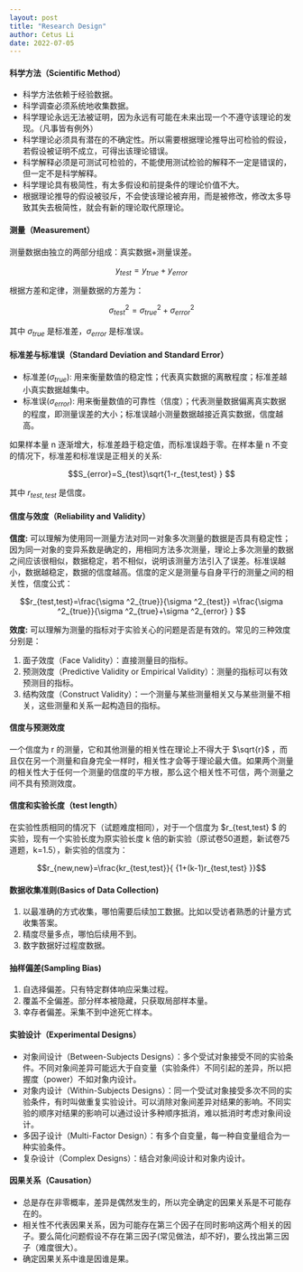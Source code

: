 ```yaml
---
layout: post
title: "Research Design"
author: Cetus Li
date: 2022-07-05
---
```


#### **科学方法（Scientific Method）**
- 科学方法依赖于经验数据。
- 科学调查必须系统地收集数据。
- 科学理论永远无法被证明，因为永远有可能在未来出现一个不遵守该理论的发现。（凡事皆有例外）
- 科学理论必须具有潜在的不确定性。所以需要根据理论推导出可检验的假设，若假设被证明不成立，可得出该理论错误。
- 科学解释必须是可测试可检验的，不能使用测试检验的解释不一定是错误的，但一定不是科学解释。
- 科学理论具有极简性，有太多假设和前提条件的理论价值不大。
- 根据理论推导的假设被驳斥，不会使该理论被弃用，而是被修改，修改太多导致其失去极简性，就会有新的理论取代原理论。

#### **测量（Measurement）**
测量数据由独立的两部分组成：真实数据+测量误差。

$$ y_{test}=y_{true}+y_{error}  $$

根据方差和定律，测量数据的方差为： 

$$\sigma ^2_{test}=\sigma ^2_{true}+\sigma ^2_{error} $$

其中 $\sigma_{true}$ 是标准差，$\sigma_{error}$ 是标准误。

#### **标准差与标准误（Standard Deviation and Standard Error）**
- 标准差($\sigma_{true}$): 用来衡量数值的稳定性；代表真实数据的离散程度；标准差越小真实数据越集中。
- 标准误($\sigma_{error}$): 用来衡量数值的可靠性（信度）；代表测量数据偏离真实数据的程度，即测量误差的大小；标准误越小测量数据越接近真实数据，信度越高。

如果样本量 n 逐渐增大，标准差趋于稳定值，而标准误趋于零。在样本量 n 不变的情况下，标准差和标准误是正相关的关系:

$$S_{error}=S_{test}\sqrt{1-r_{test,test} }  $$

其中 $r_{test,test}$ 是信度。

#### **信度与效度（Reliability and Validity）**
**信度:** 可以理解为使用同一测量方法对同一对象多次测量的数据是否具有稳定性；因为同一对象的变异系数是确定的，用相同方法多次测量，理论上多次测量的数据之间应该很相似，数据稳定，若不相似，说明该测量方法引入了误差。标准误越小，数据越稳定，数据的信度越高。信度的定义是测量与自身平行的测量之间的相关性，信度公式：

$$r_{test,test}=\frac{\sigma ^2_{true}}{\sigma ^2_{test}} =\frac{\sigma ^2_{true}}{\sigma ^2_{true}+\sigma ^2_{error} } $$

**效度:** 可以理解为测量的指标对于实验关心的问题是否是有效的。常见的三种效度分别是：
1. 面子效度（Face Validity）：直接测量目的指标。
2. 预测效度（Predictive Validity or Empirical Validity）：测量的指标可以有效预测目的指标。
3. 结构效度（Construct Validity）：一个测量与某些测量相关又与某些测量不相关，这些测量和关系一起构造目的指标。

#### **信度与预测效度**
一个信度为 r 的测量，它和其他测量的相关性在理论上不得大于 $\sqrt{r}$ ，而且仅在另一个测量和自身完全一样时，相关性才会等于理论最大值。如果两个测量的相关性大于任何一个测量的信度的平方根，那么这个相关性不可信，两个测量之间不具有预测效度。

#### **信度和实验长度（test length）**
在实验性质相同的情况下（试题难度相同），对于一个信度为 $r_{test,test} $ 的实验，现有一个实验长度为原实验长度 k 倍的新实验（原试卷50道题，新试卷75道题，k=1.5），新实验的信度为：

$$r_{new,new}=\frac{kr_{test,test}}{ {1+(k-1)r_{test,test} }}$$

#### **数据收集准则(Basics of Data Collection)**
1. 以最准确的方式收集，哪怕需要后续加工数据。比如以受访者熟悉的计量方式收集答案。
2. 精度尽量多点，哪怕后续用不到。
3. 数字数据好过程度数据。

#### **抽样偏差(Sampling Bias)**
1. 自选择偏差。只有特定群体响应采集过程。
2. 覆盖不全偏差。部分样本被隐藏，只获取局部样本量。
3. 幸存者偏差。采集不到中途死亡样本。

#### **实验设计（Experimental Designs）**
- 对象间设计（Between-Subjects Designs）：多个受试对象接受不同的实验条件。不同对象间差异可能远大于自变量（实验条件）不同引起的差异，所以把握度（power）不如对象内设计。
- 对象内设计（Within-Subjects Designs）：同一个受试对象接受多次不同的实验条件，有时叫做重复实验设计。可以消除对象间差异对结果的影响。不同实验的顺序对结果的影响可以通过设计多种顺序抵消，难以抵消时考虑对象间设计。
- 多因子设计（Multi-Factor Design）：有多个自变量，每一种自变量组合为一种实验条件。
- 复杂设计（Complex Designs）：结合对象间设计和对象内设计。

#### **因果关系（Causation）**
- 总是存在非零概率，差异是偶然发生的，所以完全确定的因果关系是不可能存在的。
- 相关性不代表因果关系，因为可能存在第三个因子在同时影响这两个相关的因子。要么简化问题假设不存在第三因子(常见做法，却不好)，要么找出第三因子（难度很大）。
- 确定因果关系中谁是因谁是果。





